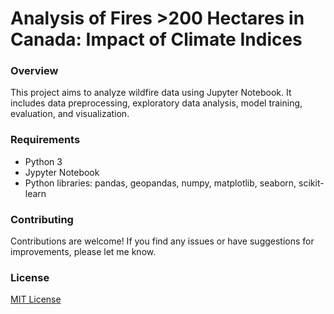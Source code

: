 # Analysis of Fires >200 Hectares in Canada: Impact of Climate Indices

### Overview

This project aims to analyze wildfire data using Jupyter Notebook. It includes data preprocessing, exploratory data analysis, model training, evaluation, and visualization.

### Requirements

- Python 3
- Jypyter Notebook
- Python libraries: pandas, geopandas, numpy, matplotlib, seaborn, scikit-learn

### Contributing

Contributions are welcome! If you find any issues or have suggestions for improvements, please let me know. 

### License

[MIT License](https://opensource.org/licenses/MIT)